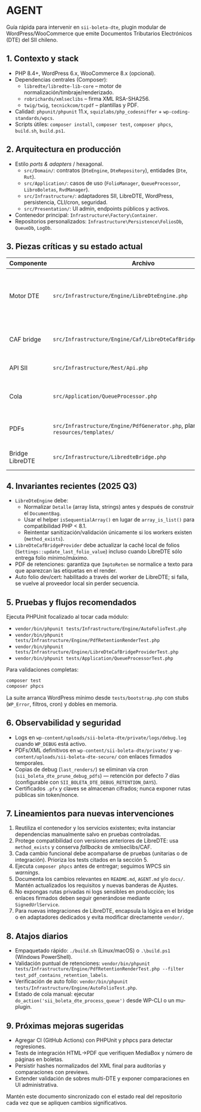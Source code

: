 # AGENT

Guía rápida para intervenir en `sii-boleta-dte`, plugin modular de WordPress/WooCommerce que emite Documentos Tributarios Electrónicos (DTE) del SII chileno.

## 1. Contexto y stack

- PHP 8.4+, WordPress 6.x, WooCommerce 8.x (opcional).
- Dependencias centrales (Composer):
  - `libredte/libredte-lib-core` – motor de normalización/timbraje/renderizado.
  - `robrichards/xmlseclibs` – firma XML RSA-SHA256.
  - `twig/twig`, `tecnickcom/tcpdf` – plantillas y PDF.
- Calidad: `phpunit/phpunit` 11.x, `squizlabs/php_codesniffer` + `wp-coding-standards/wpcs`.
- Scripts útiles: `composer install`, `composer test`, `composer phpcs`, `build.sh`, `build.ps1`.

## 2. Arquitectura en producción

- Estilo *ports & adapters* / hexagonal.
  - `src/Domain/`: contratos (`DteEngine`, `DteRepository`), entidades (`Dte`, `Rut`).
  - `src/Application/`: casos de uso (`FolioManager`, `QueueProcessor`, `LibroBoletas`, `RvdManager`).
  - `src/Infrastructure/`: adaptadores SII, LibreDTE, WordPress, persistencia, CLI/cron, seguridad.
  - `src/Presentation/`: UI admin, endpoints públicos y activos.
- Contenedor principal: `Infrastructure\Factory\Container`.
- Repositorios personalizados: `Infrastructure\Persistence\FoliosDb`, `QueueDb`, `LogDb`.

## 3. Piezas críticas y su estado actual

| Componente | Archivo | Detalles clave |
| ---------- | ------- | -------------- |
| Motor DTE | `src/Infrastructure/Engine/LibreDteEngine.php` | Normaliza `Detalle` antes de llamar a LibreDTE (garantiza `NmbItem` string), usa `isSequentialArray()` como sustituto de `array_is_list`, intenta sanitizar/validar mediante workers cuando existen, genera XML/PDF y mantiene *fallbacks* para firmas (`xmlseclibs`). |
| CAF bridge | `src/Infrastructure/Engine/Caf/LibreDteCafBridgeProvider.php` | Sincroniza con `IdentifierComponent` de LibreDTE y persiste el folio observado +1 en `Settings` para evitar saltos cuando se vuelve al proveedor histórico (`FoliosDb`). |
| API SII | `src/Infrastructure/Rest/Api.php` | Maneja envíos (DTE, libros, RVD) con rescate automático de tokens (`Infrastructure\TokenManager`). |
| Cola | `src/Application/QueueProcessor.php` | Reintentos con *backoff*, migración a almacenamiento seguro y logging. Tests clave: `tests/Application/QueueProcessorTest.php`. |
| PDFs | `src/Infrastructure/Engine/PdfGenerator.php`, plantillas en `resources/templates/` | Usa LibreDTE para renderizar; normalización reciente asegura etiquetas de retención (`ImptoReten`) en plantillas estándar. |
| Bridge LibreDTE | `src/Infrastructure/LibredteBridge.php` | Resuelve `libredte_lib()` o `Application::getInstance()`, aplica entorno y expone `PackageRegistry`. |

## 4. Invariantes recientes (2025 Q3)

- `LibreDteEngine` debe:
  - Normalizar `Detalle` (array lista, strings) antes y después de construir el `DocumentBag`.
  - Usar el helper `isSequentialArray()` en lugar de `array_is_list()` para compatibilidad PHP < 8.1.
  - Reintentar sanitización/validación únicamente si los workers existen (`method_exists`).
- `LibreDteCafBridgeProvider` debe actualizar la caché local de folios (`Settings::update_last_folio_value`) incluso cuando LibreDTE sólo entrega folio mínimo/máximo.
- PDF de retenciones: garantiza que `ImptoReten` se normalice a texto para que aparezcan las etiquetas en el render.
- Auto folio dev/cert: habilitado a través del worker de LibreDTE; si falla, se vuelve al proveedor local sin perder secuencia.

## 5. Pruebas y flujos recomendados

Ejecuta PHPUnit focalizado al tocar cada módulo:

- `vendor/bin/phpunit tests/Infrastructure/Engine/AutoFolioTest.php`
- `vendor/bin/phpunit tests/Infrastructure/Engine/PdfRetentionRenderTest.php`
- `vendor/bin/phpunit tests/Infrastructure/Engine/LibreDteCafBridgeProviderTest.php`
- `vendor/bin/phpunit tests/Application/QueueProcessorTest.php`

Para validaciones completas:

```bash
composer test
composer phpcs
```

La suite arranca WordPress mínimo desde `tests/bootstrap.php` con stubs (`WP_Error`, filtros, cron) y dobles en memoria.

## 6. Observabilidad y seguridad

- Logs en `wp-content/uploads/sii-boleta-dte/private/logs/debug.log` cuando `WP_DEBUG` está activo.
- PDFs/XML definitivos en `wp-content/sii-boleta-dte/private/` y `wp-content/uploads/sii-boleta-dte-secure/` con enlaces firmados temporales.
- Copias de debug (`last_renders/`) se eliminan vía cron (`sii_boleta_dte_prune_debug_pdfs`) — retención por defecto 7 días (configurable con `SII_BOLETA_DTE_DEBUG_RETENTION_DAYS`).
- Certificados `.pfx` y claves se almacenan cifrados; nunca exponer rutas públicas sin token/nonce.

## 7. Lineamientos para nuevas intervenciones

1. Reutiliza el contenedor y los servicios existentes; evita instanciar dependencias manualmente salvo en pruebas controladas.
2. Protege compatibilidad con versiones anteriores de LibreDTE: usa `method_exists` y conserva *fallbacks* de xmlseclibs/CAF.
3. Cada cambio funcional debe acompañarse de pruebas (unitarias o de integración). Prioriza los tests citados en la sección 5.
4. Ejecuta `composer phpcs` antes de entregar; seguimos WPCS sin *warnings*.
5. Documenta los cambios relevantes en `README.md`, `AGENT.md` y/o `docs/`. Mantén actualizados los requisitos y nuevas banderas de Ajustes.
6. No expongas rutas privadas ni logs sensibles en producción; los enlaces firmados deben seguir generándose mediante `SignedUrlService`.
7. Para nuevas integraciones de LibreDTE, encapsula la lógica en el bridge o en adaptadores dedicados y evita modificar directamente `vendor/`.

## 8. Atajos diarios

- Empaquetado rápido: `./build.sh` (Linux/macOS) o `.\build.ps1` (Windows PowerShell).
- Validación puntual de retenciones: `vendor/bin/phpunit tests/Infrastructure/Engine/PdfRetentionRenderTest.php --filter test_pdf_contains_retention_labels`.
- Verificación de auto folio: `vendor/bin/phpunit tests/Infrastructure/Engine/AutoFolioTest.php`.
- Estado de cola manual: ejecutar `do_action('sii_boleta_dte_process_queue')` desde WP-CLI o un mu-plugin.

## 9. Próximas mejoras sugeridas

- Agregar CI (GitHub Actions) con PHPUnit y phpcs para detectar regresiones.
- Tests de integración HTML→PDF que verifiquen MediaBox y número de páginas en boletas.
- Persistir hashes normalizados del XML final para auditorías y comparaciones con previews.
- Extender validación de sobres multi-DTE y exponer comparaciones en UI administrativa.

Mantén este documento sincronizado con el estado real del repositorio cada vez que se apliquen cambios significativos.

